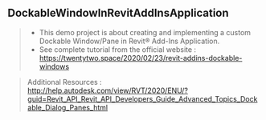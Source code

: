 ## DockableWindowInRevitAddInsApplication

> - This demo project is about creating and implementing a custom Dockable Window/Pane in Revit® Add-Ins Application.
> - See complete tutorial from the official website :  https://twentytwo.space/2020/02/23/revit-addins-dockable-windows


> Additional Resources : http://help.autodesk.com/view/RVT/2020/ENU/?guid=Revit_API_Revit_API_Developers_Guide_Advanced_Topics_Dockable_Dialog_Panes_html
